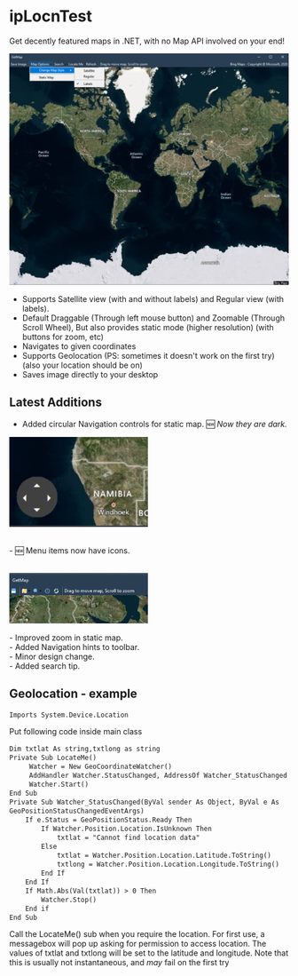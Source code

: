 # ipLocnTest
Get decently featured maps in .NET, with no Map API involved on your end!

<p align="center">
  <img src="ipLocnTest/sq.png" width="800">
</p>

- Supports Satellite view (with and without labels) and Regular view (with labels).
- Default Draggable (Through left mouse button) and Zoomable (Through Scroll Wheel), But also provides static mode (higher resolution) (with buttons for zoom, etc)
- Navigates to given coordinates
- Supports Geolocation (PS: sometimes it doesn't work on the first try)(also your location should be on)
- Saves image directly to your desktop

## Latest Additions
- Added circular Navigation controls for static map. 🆕 *Now they are dark.*<br>
<p align = "left">
  <img src="ipLocnTest/nv.png" width="250">
</p><br>- 🆕 Menu items now have icons.<br><br>
<p align = "left">
  <img src="ipLocnTest/nbar.png" width="250">
</p>
- Improved zoom in static map.<br>
- Added Navigation hints to toolbar.<br>
- Minor design change.<br>
- Added search tip.
 
## Geolocation - example

    Imports System.Device.Location

Put following code inside main class

    Dim txtlat As string,txtlong as string
    Private Sub LocateMe()
         Watcher = New GeoCoordinateWatcher()
         AddHandler Watcher.StatusChanged, AddressOf Watcher_StatusChanged
         Watcher.Start()
    End Sub
    Private Sub Watcher_StatusChanged(ByVal sender As Object, ByVal e As GeoPositionStatusChangedEventArgs)
        If e.Status = GeoPositionStatus.Ready Then
            If Watcher.Position.Location.IsUnknown Then
                txtlat = "Cannot find location data"
            Else
                txtlat = Watcher.Position.Location.Latitude.ToString()
                txtlong = Watcher.Position.Location.Longitude.ToString()
            End If
        End If       
        If Math.Abs(Val(txtlat)) > 0 Then
            Watcher.Stop()
        End if
    End Sub        

Call the LocateMe() sub when you require the location. For first use, a messagebox will pop up asking for permission to access location.
The values of txtlat and txtlong will be set to the latitude and longitude.
 Note that this is usually not instantaneous, and *may* fail on the first try
